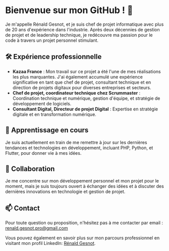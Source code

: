 # Bienvenue sur mon GitHub ! 👋

Je m'appelle Rénald Gesnot, et je suis chef de projet informatique avec plus de 20 ans d'expérience dans l'industrie. Après deux décennies de gestion de projet et de leadership technique, je redécouvre ma passion pour le code à travers un projet personnel stimulant.

## 🛠 Expérience professionnelle
- **Kazaa France** : Mon travail sur ce projet a été l'une de mes réalisations les plus marquantes. J'ai également accumulé une expérience significative en tant que chef de projet, consultant technique et en direction de projets digitaux pour diverses entreprises et secteurs.
- **Chef de projet, coordinateur technique chez Scrummaster** : Coordination technique et numérique, gestion d'équipe, et stratégie de développement de logiciels.
- **Consultant Digital, Directeur de projet Digital** : Expertise en stratégie digitale et en transformation numérique.

## 🌱 Apprentissage en cours
Je suis actuellement en train de me remettre à jour sur les dernières tendances et technologies en développement, incluant PHP, Python, et Flutter, pour donner vie à mes idées.

## 💞️ Collaboration
Je me concentre sur mon développement personnel et mon projet pour le moment, mais je suis toujours ouvert à échanger des idées et à discuter des dernières innovations en technologie et gestion de projet.

## 📫 Contact
Pour toute question ou proposition, n'hésitez pas à me contacter par email : renald.gesnot.pro@gmail.com

Vous pouvez également en savoir plus sur mon parcours professionnel en visitant mon profil LinkedIn: [Rénald Gesnot](https://www.linkedin.com/in/rgesnot/).

